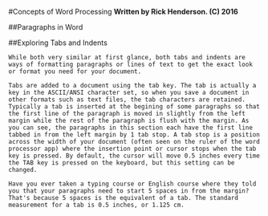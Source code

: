 #Concepts of Word Processing
__Written by Rick Henderson. (C) 2016__

##Paragraphs in Word

##Exploring Tabs and Indents

	While both very similar at first glance, both tabs and indents are ways of formatting paragraphs or lines of text to get the exact look or format you need for your document.
		
	Tabs are added to a document using the tab key. The tab is actually a key in the ASCII/ANSI character set, so when you save a document in other formats such as text files, the tab characters are retained. Typically a tab is inserted at the begining of some paragraphs so that the first line of the paragraph is moved in slightly from the left margin while the rest of the paragraph is flush with the margin. As you can see, the paragraphs in this section each have the first line tabbed in from the left margin by 1 tab stop. A tab stop is a position across the width of your document (often seen on the ruler of the word processor app) where the insertion point or cursor stops when the tab key is pressed. By default, the cursor will move 0.5 inches every time the TAB key is pressed on the keyboard, but this setting can be changed.

	Have you ever taken a typing course or English course where they told you that your paragraphs need to start 5 spaces in from the margin? That's because 5 spaces is the equivalent of a tab. The standard measurement for a tab is 0.5 inches, or 1.125 cm.
